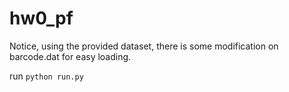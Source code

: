 # hw0_pf

Notice, using the provided dataset, there is some modification on barcode.dat for easy loading.

run `python run.py`